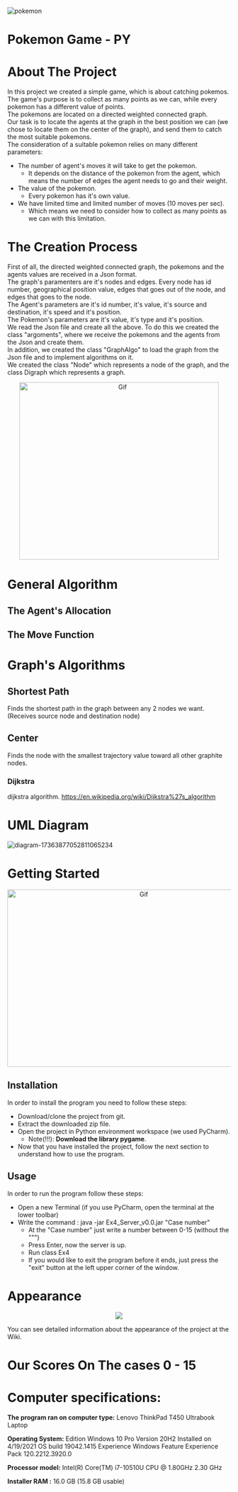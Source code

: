 ![pokemon](https://user-images.githubusercontent.com/93203695/148101905-a5026eed-4ce7-497a-bc45-6dfe751d4a64.png)

# Pokemon Game - PY 
# About The Project
In this project we created a simple game, which is about catching pokemos.</br>
The game's purpose is to collect as many points as we can, while every pokemon has a different value of points.</br>
The pokemons are located on a directed weighted connected graph. </br>
Our task is to locate the agents at the graph in the best position we can (we chose to locate them on the center of the graph), and send them to catch the most suitable pokemons.</br>
The consideration of a suitable pokemon relies on many different parameters:
- The number of agent's moves it will take to get the pokemon.
  - It depends on the distance of the pokemon from the agent, which means the number of edges the agent needs to go and their weight.
- The value of the pokemon.
  - Every pokemon has it's own value.
- We have limited time and limited number of moves (10 moves per sec).
  - Which means we need to consider how to collect as many points as we can with this limitation.  


# The Creation Process
First of all, the directed weighted connected graph, the pokemons and the agents values are received in a Json format.</br>
The graph's paramenters are it's nodes and edges. Every node has id number, geographical position value, edges that goes out of the node, and edges that goes to the node.</br> 
The Agent's parameters are it's id number, it's value, it's source and destination, it's speed and it's position.</br>
The Pokemon's parameters are it's value, it's type and it's position.</br>
We read the Json file and create all the above. To do this we created the class "argoments", where we receive the pokemons and the agents from the Json and create them.</br>
In addition, we created the class "GraphAlgo" to load the graph from the Json file and to implement algorithms on it.</br>
We created the class "Node" which represents a node of the graph, and the class Digraph which represents a graph.<br/>

<p align="center">
<img src="https://user-images.githubusercontent.com/93203695/148563497-cb051da1-5cc2-4030-b855-cb11963f3176.gif" alt="Gif"  width="450" height="400">
</a>
</p>

# General Algorithm
## The Agent's Allocation

## The Move Function

# Graph's Algorithms
## Shortest Path
Finds the shortest path in the graph between any 2 nodes we want. (Receives source node and destination node)

## Center
Finds the node with the smallest trajectory value toward all other graphite nodes.

### Dijkstra
dijkstra algorithm. https://en.wikipedia.org/wiki/Dijkstra%27s_algorithm

# UML Diagram

![diagram-17363877052811065234](https://user-images.githubusercontent.com/93203695/148650907-a490945f-a800-4649-a439-005c9713a71a.png)


# Getting Started

<p align="center">
<img src="https://user-images.githubusercontent.com/93203695/148564696-3d332218-8a00-4bcb-ba31-2b8c43a0d59d.gif" alt="Gif"  width="600" height="400">
</a>
</p>

## Installation
In order to install the program you need to follow these steps:
- Download/clone the project from git.
- Extract the downloaded zip file.
- Open the project in Python environment workspace (we used PyCharm).
  - Note(!!!): __Download the library pygame__.
- Now that you have installed the project,
follow the next section to understand how to use the program.

## Usage
In order to run the program follow these steps:
- Open a new Terminal (if you use PyCharm, open the terminal at the lower toolbar)
- Write the command : java -jar Ex4_Server_v0.0.jar "Case number"
  - At the "Case number" just write a number between 0-15 (without the """)
  - Press Enter, now the server is up.
  - Run class Ex4
  - If you would like to exit the program before it ends,
  just press the "exit" button at the left upper corner of the window. 

# Appearance
<p align="center">
<img src="https://user-images.githubusercontent.com/93203695/148652088-2d8a0089-c7c9-486a-a446-a8380a03fc75.png">
</p>

You can see detailed information about the appearance of the project at the Wiki.

# Our Scores On The cases 0 - 15

# Computer specifications:
__The program ran on computer type:__ Lenovo ThinkPad T450 Ultrabook Laptop

__Operating System:__ Edition Windows 10 Pro Version 20H2 Installed on ‎4/‎19/‎2021 OS build 19042.1415 Experience Windows Feature Experience Pack 120.2212.3920.0

__Processor model:__ Intel(R) Core(TM) i7-10510U CPU @ 1.80GHz 2.30 GHz

__Installer RAM :__ 16.0 GB (15.8 GB usable)
